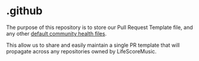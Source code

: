 # .github

The purpose of this repository is to store our Pull Request Template file, and any other [default community health files](https://docs.github.com/en/communities/setting-up-your-project-for-healthy-contributions/creating-a-default-community-health-file).

This allow us to share and easily maintain a single PR template that will propagate across any repositories owned by LifeScoreMusic.

